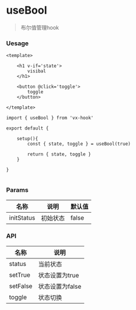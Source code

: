# useBool

> 布尔值管理hook



### Uesage

```vue
<template>
		
	<h1 v-if='state'>
        visibal
    </h1>

	<button @click='toggle'>
        toggle
    </button>
	
</template>

import { useBool } from 'vx-hook'

export default {
	
	setup(){
		const { state, toggle } = useBool(true)
		
		return { state, toggle }
	}

}


```


### Params

| 名称       | 说明     | 默认值 |
| ---------- | -------- | ------ |
| initStatus | 初始状态 | false  |



### API

| 名称     | 说明            |             
| -------- | --------------- |
| status   | 当前状态        |
| setTrue  | 状态设置为true  |
| setFalse | 状态设置为false |
| toggle   | 状态切换        |


